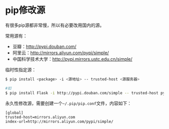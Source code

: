 # pip修改源

有很多pip源都非常慢，所以有必要改用国内的源。

常用源有：
- 豆瓣：http://pypi.douban.com/ 
- 阿里云：http://mirrors.aliyun.com/pypi/simple/
- 中国科学技术大学：http://pypi.mirrors.ustc.edu.cn/simple/ 

临时性指定源：
```sh
$ pip install <package> -i <源地址> -- trusted-host <源服务器>

#如
$ pip install Flask -i http://pypi.douban.com/simple -- trusted-host pypi.douban.com
```

永久性修改源，需要创建一个`~/.pip/pip.conf`文件，内容如下：
```
[global]
trusted-host=mirrors.aliyun.com
index-url=http://mirrors.aliyun.com/pypi/simple/
```